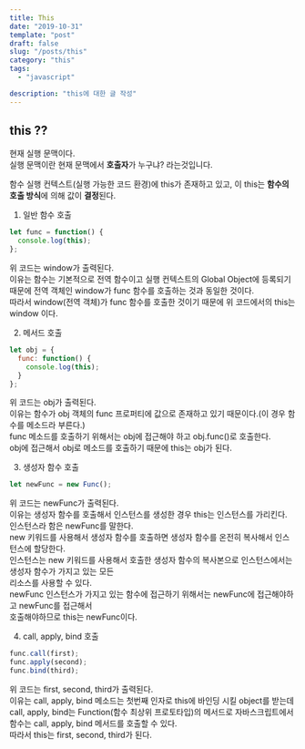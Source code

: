 ```yaml
---
title: This
date: "2019-10-31"
template: "post"
draft: false
slug: "/posts/this"
category: "this"
tags:
  - "javascript"

description: "this에 대한 글 작성"
---
```


## this ??

현재 실행 문맥이다.  
실행 문맥이란 현재 문맥에서 **호출자**가 누구냐? 라는것입니다.

함수 실행 컨텍스트(실행 가능한 코드 환경)에 this가 존재하고 있고, 이 this는 **함수의 호출 방식**에 의해 값이 **결정**된다.

1. 일반 함수 호출

```js
let func = function() {
  console.log(this);
};
```

위 코드는 window가 출력된다.  
이유는 함수는 기본적으로 전역 함수이고 실행 컨텍스트의 Global Object에 등록되기 때문에 전역 객체인 window가 func 함수를 호출하는 것과 동일한 것이다.  
따라서 window(전역 객체)가 func 함수를 호출한 것이기 때문에 위 코드에서의 this는 window 이다.

2. 메서드 호출

```js
let obj = {
  func: function() {
    console.log(this);
  }
};
```

위 코드는 obj가 출력된다.  
이유는 함수가 obj 객체의 func 프로퍼티에 값으로 존재하고 있기 때문이다.(이 경우 함수를 메소드라 부른다.)  
func 메소드를 호출하기 위해서는 obj에 접근해야 하고 obj.func()로 호출한다.  
obj에 접근해서 obj로 메소드를 호출하기 때문에 this는 obj가 된다.

3. 생성자 함수 호출

```js
let newFunc = new Func();
```

위 코드는 newFunc가 출력된다.  
이유는 생성자 함수를 호출해서 인스턴스를 생성한 경우 this는 인스턴스를 가리킨다.  
인스턴스라 함은 newFunc를 말한다.  
new 키워드를 사용해서 생성자 함수를 호출하면 생성자 함수를 온전히 복사해서 인스턴스에 할당한다.  
인스턴스는 new 키워드를 사용해서 호출한 생성자 함수의 복사본으로 인스턴스에서는 생성자 함수가 가지고 있는 모든  
리소스를 사용할 수 있다.  
newFunc 인스턴스가 가지고 있는 함수에 접근하기 위해서는 newFunc에 접근해야하고 newFunc를 접근해서  
호출해야하므로 this는 newFunc이다.

4. call, apply, bind 호출

```js
func.call(first);
func.apply(second);
func.bind(third);
```

위 코드는 first, second, third가 출력된다.  
이유는 call, apply, bind 메소드는 첫번째 인자로 this에 바인딩 시킬 object를 받는데 call, apply, bind는 Function(함수 최상위 프로토타입)의 메서드로 자바스크립트에서 함수는 call, apply, bind 메서드를 호출할 수 있다.  
따라서 this는 first, second, third가 된다.
